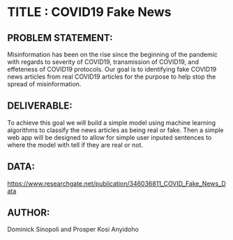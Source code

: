 # TITLE : COVID19 Fake News

## PROBLEM STATEMENT: 
Misinformation has been on the rise since the beginning of the pandemic with regards to severity of COVID19, transmission of COVID19, and effeteness of COVID19 protocols. Our goal is to identifying fake COVID19 news articles from real COVID19 articles for the purpose to help stop the spread of misinformation. 

## DELIVERABLE: 
To achieve this goal we will build a simple model using machine learning algorithms to classify the news articles as being real or fake. Then a simple web app will be designed to allow for simple user inputed sentences to where the model with tell if they are real or not.

## DATA: 
https://www.researchgate.net/publication/346036811_COVID_Fake_News_Data

## AUTHOR: 
Dominick Sinopoli and Prosper Kosi Anyidoho

